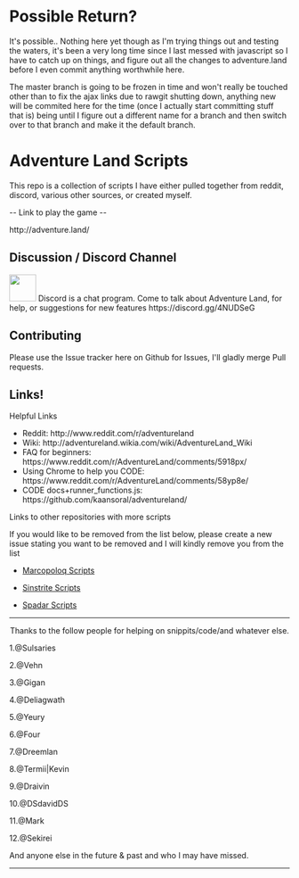 <h1>Possible Return?</h1>

<p>It's possible.. Nothing here yet though as I'm trying things out and testing the waters, it's been a very long time since I last messed with javascript so I have to catch up on things, and figure out all the changes to adventure.land before I even commit anything worthwhile here.</p>

<p>The master branch is going to be frozen in time and won't really be touched other than to fix the ajax links due to rawgit shutting down, anything new will be commited here for the time (once I actually start committing stuff that is) being until I figure out a different name for a branch and then switch over to that branch and make it the default branch.</p>

<h1>Adventure Land Scripts</h1>

<p>This repo is a collection of scripts I have either pulled together from reddit, discord, various other sources, or created myself.</p>

<p>-- Link to play the game --</p>

<p>http://adventure.land/</p>

<h2>Discussion / Discord Channel</h2>

<p><a href="https://discord.gg/4NUDSeG"><img src="http://68.media.tumblr.com/620cbc7437f078f413be90840891c36d/tumblr_o4g3i5qhBO1tpeordo1_400.png" width=48></a>
Discord is a chat program. Come to talk about Adventure Land, for help, or suggestions for new features https://discord.gg/4NUDSeG</p>

<h2>Contributing</h2>

<p>Please use the Issue tracker here on Github for Issues, I'll gladly merge Pull requests.</p>

<h2>Links!</h2>

<p>Helpful Links</p>

<ul>
<li>Reddit: http://www.reddit.com/r/adventureland</li>
<li>Wiki: http://adventureland.wikia.com/wiki/AdventureLand_Wiki</li>
<li>FAQ for beginners: https://www.reddit.com/r/AdventureLand/comments/5918px/</li>
<li>Using Chrome to help you CODE: https://www.reddit.com/r/AdventureLand/comments/58yp8e/</li>
<li>CODE docs+runner_functions.js: https://github.com/kaansoral/adventureland/</li>
</ul>

<p>Links to other repositories with more scripts</p>
<p>If you would like to be removed from the list below, please create a new issue stating you want to be removed and I will kindly remove you from the list</p>

<ul>
<li><p><a href="https://github.com/marcopoloq/AdventureLandPublic" title="Marcopoloq Scripts">Marcopoloq Scripts</a></p></li>
<li><p><a href="https://github.com/Sinstrite/AdventureLand" title="Sinstrite Scripts">Sinstrite Scripts</a></p></li>
<li><p><a href="https://github.com/Spadar/AdventureLand" title="Spadar Scripts">Spadar Scripts</a></p></li>
</ul>

<hr />

<p align="center">Thanks to the follow people for helping on snippits/code/and whatever else. </p>

1.@Sulsaries

2.@Vehn

3.@Gigan

4.@Deliagwath

5.@Yeury

6.@Four

7.@Dreemlan

8.@Termii|Kevin

9.@Draivin

10.@DSdavidDS

11.@Mark

12.@Sekirei

And anyone else in the future & past and who I may have missed.

<hr />
